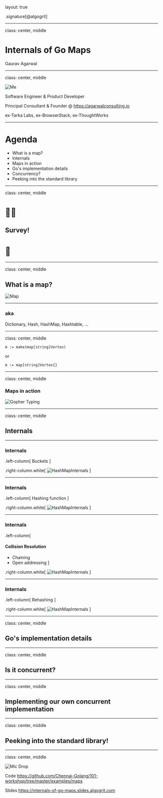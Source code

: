 layout: true

.signature[@algogrit]

---

class: center, middle

# Internals of Go Maps

Gaurav Agarwal

---

class: center, middle

![Me](assets/images/me.png)

Software Engineer & Product Developer

Principal Consultant & Founder @ https://agarwalconsulting.io

ex-Tarka Labs, ex-BrowserStack, ex-ThoughtWorks

---

# Agenda

- What is a map?
- Internals
- Maps in action
- Go's implementation details
- Concurrency?
- Peeking into the standard library

---

class: center, middle

# 🙋‍♂️

## Survey!

# 🙋

---

class: center, middle

## What is a map?

![Map](assets/images/map-icon.svg)

---

### aka

Dictionary, Hash, HashMap, Hashtable, ...

---
class: center, middle

```golang
m := make(map[string]Vertex)
```

or

```golang
m := map[string]Vertex{}
```

---
class: center, middle

### Maps in action

![Gopher Typing](/assets/images/gopher-typing.gif)

---
class: center, middle

## Internals

---

### Internals

.left-column[
Buckets
]

.right-column.white[
  ![HashMapInternals](/assets/images/hash-map-1.svg)
]

---

### Internals

.left-column[
Hashing function
]

.right-column.white[
  ![HashMapInternals](/assets/images/hash-map-1.svg)
]

---

### Internals

.left-column[
#### Collision Resolution

- Chaining
- Open addressing
]

.right-column.white[
  ![HashMapInternals](/assets/images/hash-map-1.svg)
]

---

### Internals

.left-column[
Rehashing
]

.right-column.white[
  ![HashMapInternals](/assets/images/hash-map-1.svg)
]

---
class: center, middle

## Go's implementation details

---
class: center, middle

## Is it concurrent?

---
class: center, middle

## Implementing our own concurrent implementation

---
class: center, middle

## Peeking into the standard library!

---

class: center, middle

![Mic Drop](assets/images/gopher-mic-drop-small.png)

Code
https://github.com/Chennai-Golang/101-workshop/tree/master/examples/maps

Slides
https://internals-of-go-maps.slides.algogrit.com
